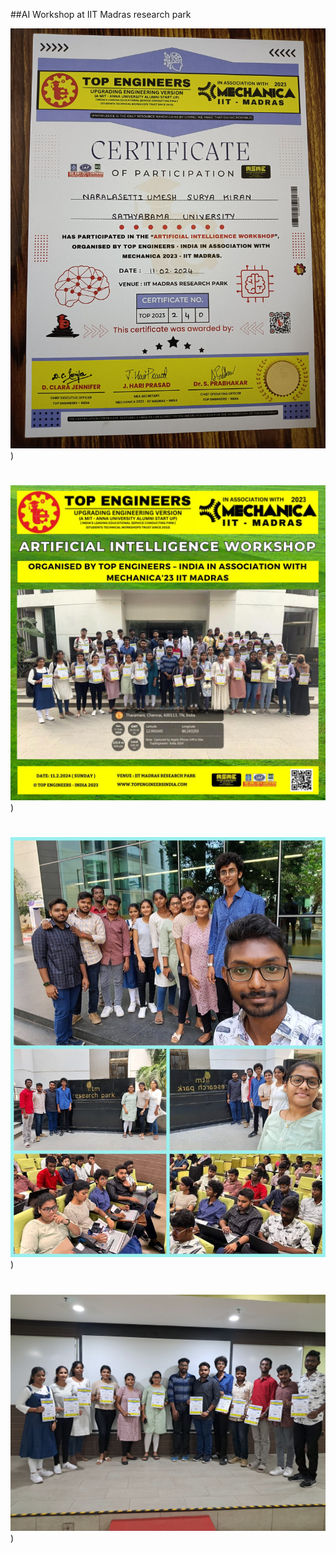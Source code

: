 ##AI Workshop at IIT Madras research park

![Sample Image](https://github.com/suryakiran69/AI_IIT-MADRAS_WORKSHOP/blob/main/4.jpg))

# 
![Sample Image](https://github.com/suryakiran69/AI_IIT-MADRAS_WORKSHOP/blob/main/1.jpg))

#

![Sample Image](https://github.com/suryakiran69/AI_IIT-MADRAS_WORKSHOP/blob/main/2.jpg))

#

![Sample Image](https://github.com/suryakiran69/AI_IIT-MADRAS_WORKSHOP/blob/main/3.jpg))
